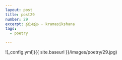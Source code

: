 ```yaml
---
layout: post
title: post29
number: 29
excerpt: క్రమశిక్షణ - kramasikshana
tags:
  - poetry

---
```




![_config.yml]({{ site.baseurl }}/images/poetry/29.jpg)


